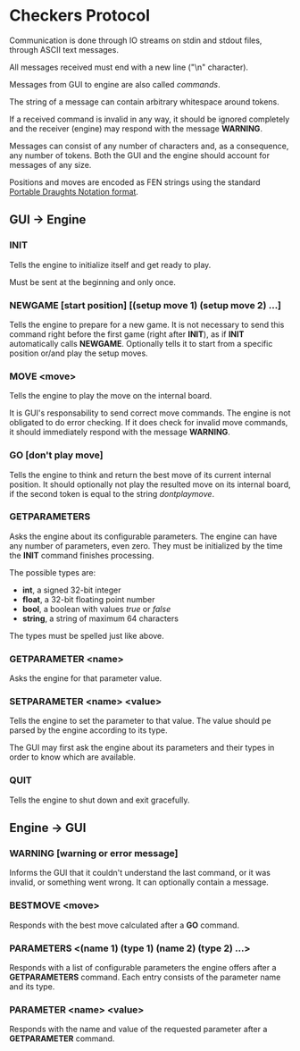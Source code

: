 # Checkers Protocol

Communication is done through IO streams on stdin and stdout files, through ASCII text messages.

All messages received must end with a new line ("\n" character).

Messages from GUI to engine are also called *commands*.

The string of a message can contain arbitrary whitespace around tokens.

If a received command is invalid in any way, it should be ignored completely and the receiver (engine) may respond
with the message **WARNING**.

Messages can consist of any number of characters and, as a consequence, any number of tokens. Both the GUI and the
engine should account for messages of any size.

Positions and moves are encoded as FEN strings using the standard
[Portable Draughts Notation format](https://en.wikipedia.org/wiki/Portable_Draughts_Notation).

## GUI -> Engine

### INIT

Tells the engine to initialize itself and get ready to play.

Must be sent at the beginning and only once.

### NEWGAME [start position] [(setup move 1) (setup move 2) ...]

Tells the engine to prepare for a new game. It is not necessary to send this command right before the first game
(right after **INIT**), as if **INIT** automatically calls **NEWGAME**. Optionally tells it to start from a
specific position or/and play the setup moves.

### MOVE \<move\>

Tells the engine to play the move on the internal board.

It is GUI's responsability to send correct move commands. The engine is not obligated to do error checking. If it
does check for invalid move commands, it should immediately respond with the message **WARNING**.

### GO [don't play move]

Tells the engine to think and return the best move of its current internal position. It should optionally not play
the resulted move on its internal board, if the second token is equal to the string *dontplaymove*.

### GETPARAMETERS

Asks the engine about its configurable parameters. The engine can have any number of parameters, even zero. They must
be initialized by the time the **INIT** command finishes processing.

The possible types are:

- **int**, a signed 32-bit integer
- **float**, a 32-bit floating point number
- **bool**, a boolean with values *true* or *false*
- **string**, a string of maximum 64 characters

The types must be spelled just like above.

### GETPARAMETER \<name\>

Asks the engine for that parameter value.

### SETPARAMETER \<name\> \<value\>

Tells the engine to set the parameter to that value. The value should pe parsed by the engine according to its type.

The GUI may first ask the engine about its parameters and their types in order to know which are available.

### QUIT

Tells the engine to shut down and exit gracefully.

## Engine -> GUI

### WARNING [warning or error message]

Informs the GUI that it couldn't understand the last command, or it was invalid, or something went wrong. It can
optionally contain a message.

### BESTMOVE \<move\>

Responds with the best move calculated after a **GO** command.

### PARAMETERS \<(name 1) (type 1) (name 2) (type 2) ...\>

Responds with a list of configurable parameters the engine offers after a **GETPARAMETERS** command. Each entry
consists of the parameter name and its type.

### PARAMETER \<name\> \<value\>

Responds with the name and value of the requested parameter after a **GETPARAMETER** command.

